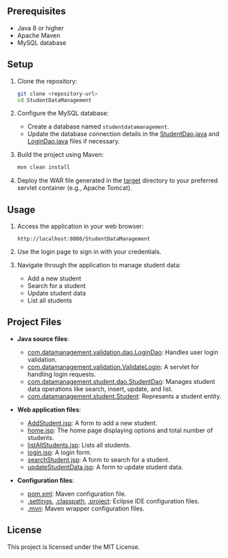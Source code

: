 
## Prerequisites

- Java 8 or higher
- Apache Maven
- MySQL database

## Setup

1. Clone the repository:
    ```sh
    git clone <repository-url>
    cd StudentDataManagement
    ```

2. Configure the MySQL database:
    - Create a database named `studentdatamanagement`.
    - Update the database connection details in the [StudentDao.java](http://_vscodecontentref_/27) and [LoginDao.java](http://_vscodecontentref_/28) files if necessary.

3. Build the project using Maven:
    ```sh
    mvn clean install
    ```

4. Deploy the WAR file generated in the [target](http://_vscodecontentref_/29) directory to your preferred servlet container (e.g., Apache Tomcat).

## Usage

1. Access the application in your web browser:
    ```
    http://localhost:8080/StudentDataManagement
    ```

2. Use the login page to sign in with your credentials.

3. Navigate through the application to manage student data:
    - Add a new student
    - Search for a student
    - Update student data
    - List all students

## Project Files

- **Java source files**:
    - [com.datamanagement.validation.dao.LoginDao](http://_vscodecontentref_/30): Handles user login validation.
    - [com.datamanagement.validation.ValidateLogin](http://_vscodecontentref_/31): A servlet for handling login requests.
    - [com.datamanagement.student.dao.StudentDao](http://_vscodecontentref_/32): Manages student data operations like search, insert, update, and list.
    - [com.datamanagement.student.Student](http://_vscodecontentref_/33): Represents a student entity.

- **Web application files**:
    - [AddStudent.jsp](http://_vscodecontentref_/34): A form to add a new student.
    - [home.jsp](http://_vscodecontentref_/35): The home page displaying options and total number of students.
    - [listAllStudents.jsp](http://_vscodecontentref_/36): Lists all students.
    - [login.jsp](http://_vscodecontentref_/37): A login form.
    - [searchStudent.jsp](http://_vscodecontentref_/38): A form to search for a student.
    - [updateStudentData.jsp](http://_vscodecontentref_/39): A form to update student data.

- **Configuration files**:
    - [pom.xml](http://_vscodecontentref_/40): Maven configuration file.
    - [.settings](http://_vscodecontentref_/41), [.classpath](http://_vscodecontentref_/42), [.project](http://_vscodecontentref_/43): Eclipse IDE configuration files.
    - [.mvn](http://_vscodecontentref_/44): Maven wrapper configuration files.

## License

This project is licensed under the MIT License.
